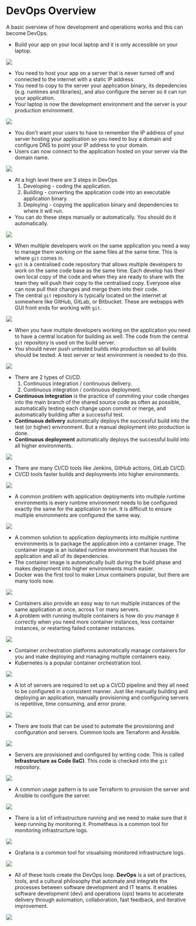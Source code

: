 # DevOps Overview

A basic overview of how development and operations works and this can become DevOps.

* Build your app on your local laptop and it is only accessible on your laptop.

![](images/devops01.png)

* You need to host your app on a server that is never turned off and connected to the internet with a static IP address.
* You need to copy to the server  your application binary, its depedencies (e.g. runtimes and libraries), and also configure the server so it can run your application.
* Your laptop is now the development environment and the server is your production environment.

![](images/devops02.png)

* You don't want your users to have to remember the IP address of your server hosting your application so you need to buy a domain and configure DNS to point your IP address to your domain.
* Users can now connect to the application hosted on your server via the domain name.

![](images/devops03.png)

* At a high level there are 3 steps in DevOps
  1. Developing - coding the application.
  2. Building - converting the application code into an executable application binary.
  3. Deploying - copying the application binary and dependencies to where it will run.
* You can do these steps manually or automatically. You should do it automatically.

![](images/devops04.png)

* When multiple developers work on the same application you need a way to manage them working on the same files at the same time. This is where `git` comes in.
* `git` is a centralised code repository that allows multiple developers to work on the same code base as the same time. Each develop has their own local copy of the code and when they are ready to share with the team they will push their copy to the centralised copy. Everyone else can now pull their changes and merge them into their code.
* The central `git` repository is typically located on the internet at somewhere like GitHub, GitLab, or Bitbucket. These are webapps with GUI front ends for working with `git`.

![](images/devops05.png)

* When you have multiple developers working on the application you need to have a central location for building as well. The code from the central `git` repository is used on the build server.
* You should never push untested builds into production so all builds should be tested. A test server or test environment is needed to do this.

![](images/devops06.png)

* There are 2 types of CI/CD.
  1. Continuous integration / continuous delivery.
  2. Continuous integration / continuous deployment.
* **Continuous integration** is the practice of commiting your code changes into the main branch of the shared source code as often as possible, automatically testing each change upon commit or merge, and automatically building after a successful test.
* **Continuous delivery** automatically deploys the successful build into the test (or higher) environment. But a manual deployment into production is done.
* **Continuous deployment** automatically deploys the successful build into all higher environments.

![](images/devops07.png)

* There are many CI/CD tools like Jenkins, GitHub actions, GitLab CI/CD.
* CI/CD tools faster builds and deployments into higher environments.

![](images/devops08.png)

* A common problem with application deployments into multiple runtime environments is every runtime environment needs to be configured exactly the same for the application to run. It is difficult to ensure multiple environments are configured the same way.

![](images/devops09.png)

* A common solution to application deployments into multiple runtime environments is to package the application into a container image. The container image is an isolated runtime environment that houses the application and all of its dependencies.
* The container image is automatically built during the build phase and makes deployment into higher environments much easier.
* Docker was the first tool to make Linux containers popular, but there are many tools now.

![](images/devops10.png)

* Containers also provide an easy way to run multiple instances of the same application at once, across 1 or many servers.
* A problem with running multiple containers is how do you manage it correctly when you need more container instances, less container instances, or restarting failed container instances.

![](images/devops11.png)

* Container orchestration platforms automatically manage containers for you and make deploying and managing multiple containers easy.
* Kubernetes is a popular container orchestration tool.

![](images/devops12.png)

* A lot of servers are required to set up a CI/CD pipeline and they all need to be configured in a consistent manner. Just like manually building and deploying an application, manually provisioning and configuring servers is repetitive, time consuming, and error prone.

![](images/devops13.png)

* There are tools that can be used to automate the provisioning and configuration and servers. Common tools are Terraform and Ansible.

![](images/devops14.png)

* Servers are provisioned and configured by writing code. This is called **Infrastructure as Code (IaC)**. This code is checked into the `git` repository.

![](images/devops15.png)

* A common usage pattern is to use Terraform to provision the server and Ansible to configure the server.

![](images/devops16.png)

* There is a lot of infrastructure running and we need to make sure that it keep running by monitoring it. Prometheus is a common tool for monitoring infrastructure logs.

![](images/devops17.png)

* Grafana is a common tool for visualising monitored infrastructure logs.

![](images/devops18.png)

* All of these tools create the DevOps loop. **DevOps** is a set of practices, tools, and a cultural philosophy that automate and integrate the processes between software development and IT teams. It enables software development (dev) and operations (ops) teams to accelerate delivery through automation, collaboration, fast feedback, and iterative improvement.

![](images/devops19.png)

